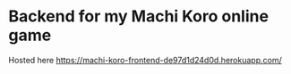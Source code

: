 # Backend for my Machi Koro online game
Hosted here https://machi-koro-frontend-de97d1d24d0d.herokuapp.com/
 
